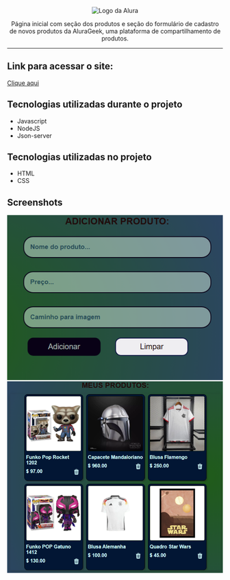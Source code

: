 <p align="center"> <img src="https://github.com/MonicaHillman/aluraplay-requisicoes/blob/main/img/logo.png" alt="Logo da Alura"> </p>
<p align="center">Página inicial com seção dos produtos e seção do formulário de cadastro de novos produtos da AluraGeek, uma plataforma de compartilhamento de produtos.</p>

<hr>

## Link para acessar o site:
<a href="https://mini-loja-geek.vercel.app/">Clique aqui</a>

## Tecnologias utilizadas durante o projeto
* Javascript
* NodeJS
* Json-server

## Tecnologias utilizadas no projeto
* HTML
* CSS

## Screenshots
![Screenshot da seção do formulário do AluraGeek](img/secao_input.png)
![Screenshot da seção dos produtos do AluraGeek](img/secao_produtos.png)

